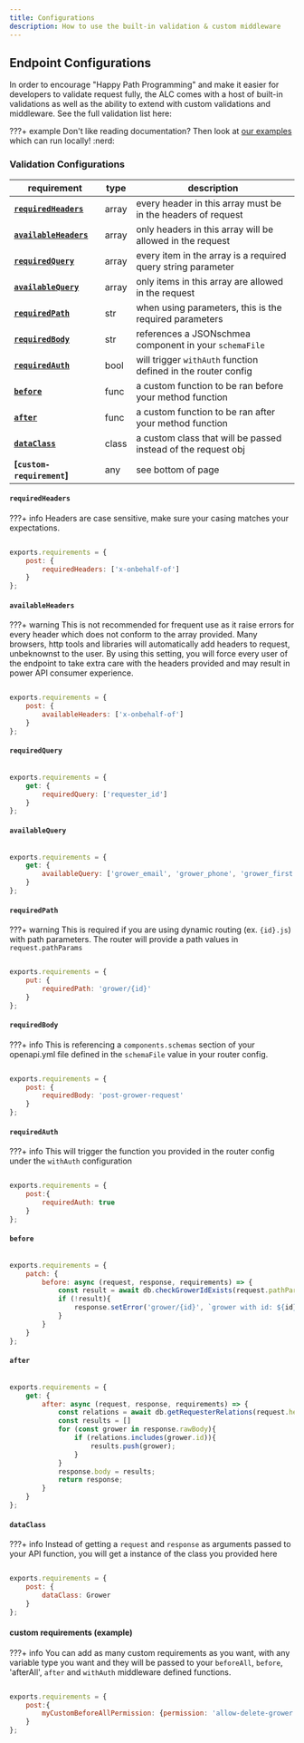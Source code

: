 ```yaml
---
title: Configurations
description: How to use the built-in validation & custom middleware
---
```


## Endpoint Configurations

In order to encourage "Happy Path Programming" and make it easier for developers to validate request fully, the ALC comes with a host of built-in validations as well as the ability to extend with custom validations and middleware. See the full validation list here:

???+ example
    Don't like reading documentation? Then look at [our examples](https://github.com/syngenta-digital/docs-markdown-alc/tree/main/examples/node/apigateway) which can run locally! :nerd:

### Validation Configurations

| requirement                                                                                    | type  | description                                                   |
|------------------------------------------------------------------------------------------------|-------|---------------------------------------------------------------|
| **[`requiredHeaders`]({{web.url}}/node/apigateway/endpoint/configurations/#requiredheaders)**  | array | every header in this array must be in the headers of request  |
| **[`availableHeaders`]({{web.url}}/node/apigateway/endpoint/configurations/#availableheaders)**| array | only headers in this array will be allowed in the request     |
| **[`requiredQuery`]({{web.url}}/node/apigateway/endpoint/configurations/#requiredquery)**      | array | every item in the array is a required query string parameter  |
| **[`availableQuery`]({{web.url}}/node/apigateway/endpoint/configurations/#availablequery)**    | array | only items in this array are allowed in the request           |
| **[`requiredPath`]({{web.url}}/node/apigateway/endpoint/configurations/#requiredpath)**        | str   | when using parameters, this is the required parameters        |
| **[`requiredBody`]({{web.url}}/node/apigateway/endpoint/configurations/#requiredbody)**        | str   | references a JSONschmea component in your `schemaFile`        |
| **[`requiredAuth`]({{web.url}}/node/apigateway/endpoint/configurations/#requiredauth)**        | bool  | will trigger `withAuth` function defined in the router config |
| **[`before`]({{web.url}}/node/apigateway/endpoint/configurations/#before)**                    | func  | a custom function to be ran before your method function       |
| **[`after`]({{web.url}}/node/apigateway/endpoint/configurations/#after)**                      | func  | a custom function to be ran after your method function        |
| **[`dataClass`]({{web.url}}/node/apigateway/endpoint/configurations/#dataclass)**              | class | a custom class that will be passed instead of the request obj |
| **[`custom-requirement`]**                                                                     | any   | see bottom of page                                            |

#### `requiredHeaders`

???+ info
    Headers are case sensitive, make sure your casing matches your expectations.

```js

exports.requirements = {
    post: {
        requiredHeaders: ['x-onbehalf-of']
    }
};
```

#### `availableHeaders`

???+ warning
    This is not recommended for frequent use as it raise errors for every header which does not conform to the array provided. Many browsers, http tools and libraries will automatically add headers to request, unbeknownst to the user. By using this setting, you will force every user of the endpoint to take extra care with the headers provided and may result in power API consumer experience.

```js

exports.requirements = {
    post: {
        availableHeaders: ['x-onbehalf-of']
    }
};
```

#### `requiredQuery`

```js

exports.requirements = {
    get: {
        requiredQuery: ['requester_id']
    }
};
```

#### `availableQuery`

```js

exports.requirements = {
    get: {
        availableQuery: ['grower_email', 'grower_phone', 'grower_first', 'grower_last'],
    }
};
```

#### `requiredPath`

???+ warning
    This is required if you are using dynamic routing (ex. `{id}.js`) with path parameters. The router will provide a path values in `request.pathParams`

```js

exports.requirements = {
    put: {
        requiredPath: 'grower/{id}'
    }
};
```

#### `requiredBody`

???+ info
    This is referencing a `components.schemas` section of your openapi.yml file defined in the `schemaFile` value in your router config.

```js

exports.requirements = {
    post: {
        requiredBody: 'post-grower-request'
    }
};
```


#### `requiredAuth`

???+ info
    This will trigger the function you provided in the router config under the `withAuth` configuration

```js

exports.requirements = {
    post:{
        requiredAuth: true
    }
};
```

#### `before`

```js

exports.requirements = {
    patch: {
        before: async (request, response, requirements) => {
            const result = await db.checkGrowerIdExists(request.pathParams.id);
            if (!result){
                response.setError('grower/{id}', `grower with id: ${id} does not exist.`);
            }
        }
    }
};
```

#### `after`

```js

exports.requirements = {
    get: {
        after: async (request, response, requirements) => {
            const relations = await db.getRequesterRelations(request.headers['x-requester-id']);
            const results = []
            for (const grower in response.rawBody){
                if (relations.includes(grower.id)){
                    results.push(grower);
                }
            }
            response.body = results;
            return response;
        }
    }
};
```

#### `dataClass`

???+ info
    Instead of getting a `request` and `response` as arguments passed to your API function, you will get a instance of the class you provided here

```js

exports.requirements = {
    post: {
        dataClass: Grower
    }
};
```

#### custom requirements (example)

???+ info
    You can add as many custom requirements as you want, with any variable type you want and they will be passed to your `beforeAll`, `before`, 'afterAll', `after` and `withAuth` middleware defined functions.

```js

exports.requirements = {
    post:{
        myCustomBeforeAllPermission: {permission: 'allow-delete-grower'}
    }
};
```
